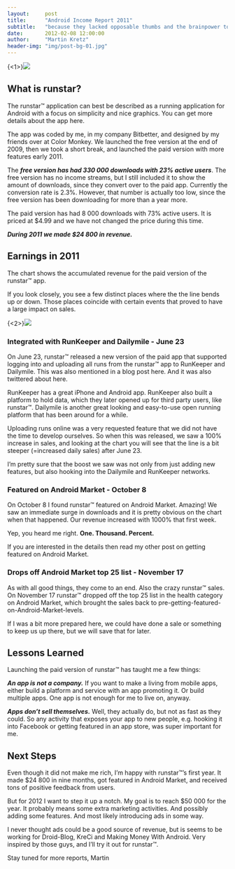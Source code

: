 ```yaml
---
layout:     post
title:      "Android Income Report 2011"
subtitle:   "because they lacked opposable thumbs and the brainpower to build a space program."
date:       2012-02-08 12:00:00
author:     "Martin Kretz"
header-img: "img/post-bg-01.jpg"
---
```



{<1>}![](/content/images/2013/Oct/image_screen_results.png)

## What is runstar?
The runstar™ application can best be described as a running application for Android with a focus on simplicity and nice graphics. You can get more details about the app here.

The app was coded by me, in my company Bitbetter, and designed by my friends over at Color Monkey. We launched the free version at the end of 2009, then we took a short break, and launched the paid version with more features early 2011.

The ***free version has had 330 000 downloads with 23% active users***. The free version has no income streams, but I still included it to show the amount of downloads, since they convert over to the paid app. Currently the conversion rate is 2.3%. However, that number is actually too low, since the free version has been downloading for more than a year more.

The paid version has had 8 000 downloads with 73% active users. It is priced at $4.99 and we have not changed the price during this time.

***During 2011 we made $24 800 in revenue.***


## Earnings in 2011
The chart shows the accumulated revenue for the paid version of the runstar™ app.

If you look closely, you see a few distinct places where the the line bends up or down. Those places coincide with certain events that proved to have a large impact on sales.

{<2>}![](/content/images/2013/Oct/runstar_revenue_2011.png)

### Integrated with RunKeeper and Dailymile - June 23

On June 23, runstar™ released a new version of the paid app that supported logging into and uploading all runs from the runstar™ app to RunKeeper and Dailymile. This was also mentioned in a blog post here. And it was also twittered about here.

RunKeeper has a great iPhone and Android app. RunKeeper also built a platform to hold data, which they later opened up for third party users, like runstar™. Dailymile is another great looking and easy-to-use open running platform that has been around for a while.

Uploading runs online was a very requested feature that we did not have the time to develop ourselves. So when this was released, we saw a 100% increase in sales, and looking at the chart you will see that the line is a bit steeper (=increased daily sales) after June 23.

I’m pretty sure that the boost we saw was not only from just adding new features, but also hooking into the Dailymile and RunKeeper networks.

### Featured on Android Market - October 8
On October 8 I found runstar™ featured on Android Market. Amazing! We saw an immediate surge in downloads and it is pretty obvious on the chart when that happened. Our revenue increased with 1000% that first week.

Yep, you heard me right. **One. Thousand. Percent.**

If you are interested in the details then read my other post on getting featured on Android Market.

### Drops off Android Market top 25 list - November 17
As with all good things, they come to an end. Also the crazy runstar™ sales. On November 17 runstar™ dropped off the top 25 list in the health category on Android Market, which brought the sales back to pre-getting-featured-on-Android-Market-levels.

If I was a bit more prepared here, we could have done a sale or something to keep us up there, but we will save that for later.

## Lessons Learned
Launching the paid version of runstar™ has taught me a few things:

***An app is not a company.*** If you want to make a living from mobile apps, either build a platform and service with an app promoting it. Or build multiple apps. One app is not enough for me to live on, anyway.

***Apps don’t sell themselves.*** Well, they actually do, but not as fast as they could. So any activity that exposes your app to new people, e.g. hooking it into Facebook or getting featured in an app store, was super important for me.

## Next Steps
Even though it did not make me rich, I’m happy with runstar™’s first year. It made $24 800 in nine months, got featured in Android Market, and received tons of positive feedback from users.

But for 2012 I want to step it up a notch. My goal is to reach $50 000 for the year. It probably means some extra marketing activities. And possibly adding some features. And most likely introducing ads in some way.

I never thought ads could be a good source of revenue, but is seems to be working for Droid-Blog, KreCi and Making Money With Android. Very inspired by those guys, and I’ll try it out for runstar™.



Stay tuned for more reports,
Martin
